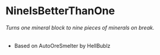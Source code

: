 # NineIsBetterThanOne
###### Turns one mineral block to nine pieces of minerals on break.
- Based on AutoOreSmelter by HellBublz
